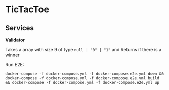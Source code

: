 # TicTacToe

## Services

**Validator**

Takes a array with size 9 of type `null | "0" | "1"` and Returns if there is a winner


Run E2E:
```
docker-compose -f docker-compose.yml -f docker-compose.e2e.yml down && docker-compose -f docker-compose.yml -f docker-compose.e2e.yml build && docker-compose -f docker-compose.yml -f docker-compose.e2e.yml up
```
